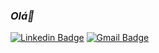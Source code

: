 ### *Olá👋*

[![Linkedin Badge](https://img.shields.io/badge/-febat.codes-blue?style=flat-square&logo=Linkedin&logoColor=white&link=https://www.linkedin.com/in/jonathan-s-araujo/)](https://www.linkedin.com/in/jonathan-s-araujo/)
[![Gmail Badge](https://img.shields.io/badge/-jonathanaraujobetim@gmail.com-c14438?style=flat-square&logo=Gmail&logoColor=white&link=mailto:jonathanaraujobetim@gmail.com)](mailto:jonathanaraujobetim@gmail.com)

<!--
**jonathan8729/jonathan8729** is a ✨ _special_ ✨ repository because its `README.md` (this file) appears on your GitHub profile.

Here are some ideas to get you started:

- 🔭 I’m currently working on ...
- 🌱 I’m currently learning ...
- 👯 I’m looking to collaborate on ...
- 🤔 I’m looking for help with ...
- 💬 Ask me about ...
- 📫 How to reach me: ...
- 😄 Pronouns: ...
- ⚡ Fun fact: ...
-->
